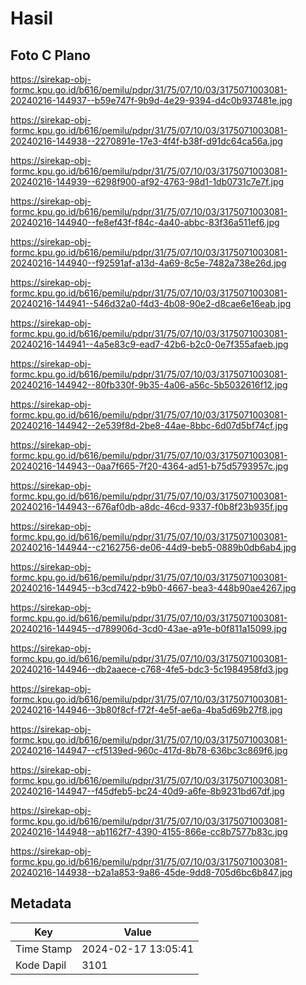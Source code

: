 # Hasil

## Foto C Plano

https://sirekap-obj-formc.kpu.go.id/b616/pemilu/pdpr/31/75/07/10/03/3175071003081-20240216-144937--b59e747f-9b9d-4e29-9394-d4c0b937481e.jpg

https://sirekap-obj-formc.kpu.go.id/b616/pemilu/pdpr/31/75/07/10/03/3175071003081-20240216-144938--2270891e-17e3-4f4f-b38f-d91dc64ca56a.jpg

https://sirekap-obj-formc.kpu.go.id/b616/pemilu/pdpr/31/75/07/10/03/3175071003081-20240216-144939--6298f900-af92-4763-98d1-1db0731c7e7f.jpg

https://sirekap-obj-formc.kpu.go.id/b616/pemilu/pdpr/31/75/07/10/03/3175071003081-20240216-144940--fe8ef43f-f84c-4a40-abbc-83f36a511ef6.jpg

https://sirekap-obj-formc.kpu.go.id/b616/pemilu/pdpr/31/75/07/10/03/3175071003081-20240216-144940--f92591af-a13d-4a69-8c5e-7482a738e26d.jpg

https://sirekap-obj-formc.kpu.go.id/b616/pemilu/pdpr/31/75/07/10/03/3175071003081-20240216-144941--546d32a0-f4d3-4b08-90e2-d8cae6e16eab.jpg

https://sirekap-obj-formc.kpu.go.id/b616/pemilu/pdpr/31/75/07/10/03/3175071003081-20240216-144941--4a5e83c9-ead7-42b6-b2c0-0e7f355afaeb.jpg

https://sirekap-obj-formc.kpu.go.id/b616/pemilu/pdpr/31/75/07/10/03/3175071003081-20240216-144942--80fb330f-9b35-4a06-a56c-5b5032616f12.jpg

https://sirekap-obj-formc.kpu.go.id/b616/pemilu/pdpr/31/75/07/10/03/3175071003081-20240216-144942--2e539f8d-2be8-44ae-8bbc-6d07d5bf74cf.jpg

https://sirekap-obj-formc.kpu.go.id/b616/pemilu/pdpr/31/75/07/10/03/3175071003081-20240216-144943--0aa7f665-7f20-4364-ad51-b75d5793957c.jpg

https://sirekap-obj-formc.kpu.go.id/b616/pemilu/pdpr/31/75/07/10/03/3175071003081-20240216-144943--676af0db-a8dc-46cd-9337-f0b8f23b935f.jpg

https://sirekap-obj-formc.kpu.go.id/b616/pemilu/pdpr/31/75/07/10/03/3175071003081-20240216-144944--c2162756-de06-44d9-beb5-0889b0db6ab4.jpg

https://sirekap-obj-formc.kpu.go.id/b616/pemilu/pdpr/31/75/07/10/03/3175071003081-20240216-144945--b3cd7422-b9b0-4667-bea3-448b90ae4267.jpg

https://sirekap-obj-formc.kpu.go.id/b616/pemilu/pdpr/31/75/07/10/03/3175071003081-20240216-144945--d789906d-3cd0-43ae-a91e-b0f811a15099.jpg

https://sirekap-obj-formc.kpu.go.id/b616/pemilu/pdpr/31/75/07/10/03/3175071003081-20240216-144946--db2aaece-c768-4fe5-bdc3-5c1984958fd3.jpg

https://sirekap-obj-formc.kpu.go.id/b616/pemilu/pdpr/31/75/07/10/03/3175071003081-20240216-144946--3b80f8cf-f72f-4e5f-ae6a-4ba5d69b27f8.jpg

https://sirekap-obj-formc.kpu.go.id/b616/pemilu/pdpr/31/75/07/10/03/3175071003081-20240216-144947--cf5139ed-960c-417d-8b78-636bc3c869f6.jpg

https://sirekap-obj-formc.kpu.go.id/b616/pemilu/pdpr/31/75/07/10/03/3175071003081-20240216-144947--f45dfeb5-bc24-40d9-a6fe-8b9231bd67df.jpg

https://sirekap-obj-formc.kpu.go.id/b616/pemilu/pdpr/31/75/07/10/03/3175071003081-20240216-144948--ab1162f7-4390-4155-866e-cc8b7577b83c.jpg

https://sirekap-obj-formc.kpu.go.id/b616/pemilu/pdpr/31/75/07/10/03/3175071003081-20240216-144938--b2a1a853-9a86-45de-9dd8-705d6bc6b847.jpg


## Metadata

| Key        | Value               |
| ---------- | ------------------- |
| Time Stamp | 2024-02-17 13:05:41 |
| Kode Dapil | 3101                |



